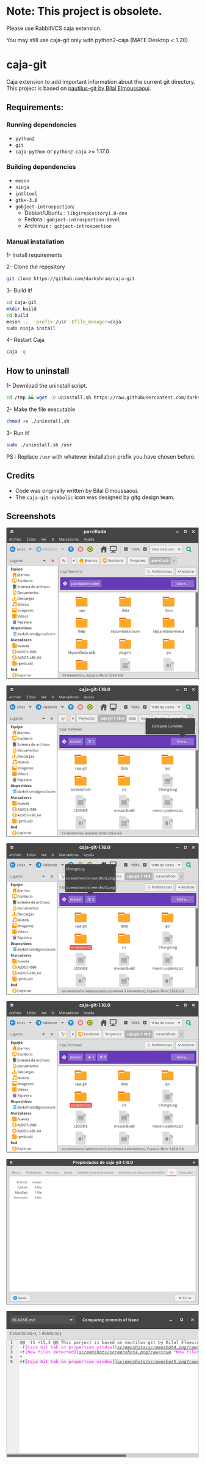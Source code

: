 # Note: This project is obsolete.

Please use RabbitVCS caja extension.

You may still use caja-git only with python2-caja (MATE Desktop < 1.20).

# caja-git

Caja extension to add important information about the current git directory.
This project is based on [nautilus-git by Bilal Elmoussaoui](https://github.com/bil-elmoussaoui/nautilus-git).

## Requirements:

### Running dependencies

- `python2`
- `git`
- `caja-python` or `python2-caja` >= 1.17.0



### Building dependencies

- `meson`
- `ninja`
- `intltool`
- `gtk+-3.0`
- `gobject-introspection`:
  - Debian/Ubuntu : `libgirepository1.0-dev`
  - Fedora : `gobject-introspection-devel`
  - Archlinux :  `gobject-introspection`

### Manual installation

1- Install requirements

2- Clone the repository

```bash
git clone https://github.com/darkshram/caja-git
```

3- Build it!

```bash
cd caja-git
mkdir build
cd build
meson .. --prefix /usr -Dfile_manager=caja
sudo ninja install
```


4- Restart Caja

```bash
caja -q
```

## How to uninstall

1- Download the uninstall script.

```bash
cd /tmp && wget -O uninstall.sh https://raw.githubusercontent.com/darkshram/caja-git/master/uninstall.sh
```

2- Make the file executable

```bash
chmod +x ./uninstall.sh
```

3- Run it!

```bash
sudo ./uninstall.sh /usr
```

PS : Replace `/usr` with whatever installation prefix you have chosen before.

## Credits

- Code was originally written by Bilal Elmoussaoui.
- The `caja-git-symbolic` icon was designed by gitg design team.

## Screenshots


![Caja main window](screenshots/screenshot1.png?raw=true "Caja main window")

![Compare commits](screenshots/screenshot2.png?raw=true "Compare commits")

![Changes detected](screenshots/screenshot3.png?raw=true "Changes detected")

![New files detected](screenshots/screenshot4.png?raw=true "New files detected")

![Caja Git tab in properties window](screenshots/screenshot5.png?raw=true "Caja Git tab in properties window")

![Compare commits](screenshots/screenshot6.png?raw=true "Compare commits")


